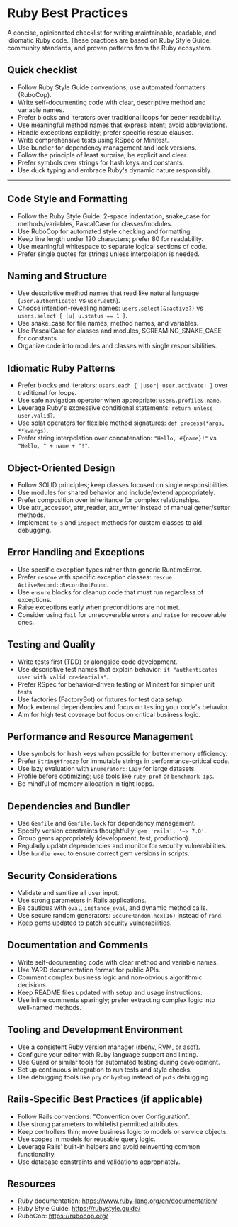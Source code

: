 # Ruby Best Practices

A concise, opinionated checklist for writing maintainable, readable, and idiomatic Ruby code. These practices are based on Ruby Style Guide, community standards, and proven patterns from the Ruby ecosystem.

## Quick checklist

- Follow Ruby Style Guide conventions; use automated formatters (RuboCop).
- Write self-documenting code with clear, descriptive method and variable names.
- Prefer blocks and iterators over traditional loops for better readability.
- Use meaningful method names that express intent; avoid abbreviations.
- Handle exceptions explicitly; prefer specific rescue clauses.
- Write comprehensive tests using RSpec or Minitest.
- Use bundler for dependency management and lock versions.
- Follow the principle of least surprise; be explicit and clear.
- Prefer symbols over strings for hash keys and constants.
- Use duck typing and embrace Ruby's dynamic nature responsibly.

---

## Code Style and Formatting

- Follow the Ruby Style Guide: 2-space indentation, snake_case for methods/variables, PascalCase for classes/modules.
- Use RuboCop for automated style checking and formatting.
- Keep line length under 120 characters; prefer 80 for readability.
- Use meaningful whitespace to separate logical sections of code.
- Prefer single quotes for strings unless interpolation is needed.

## Naming and Structure

- Use descriptive method names that read like natural language (`user.authenticate!` vs `user.auth`).
- Choose intention-revealing names: `users.select(&:active?)` vs `users.select { |u| u.status == 1 }`.
- Use snake_case for file names, method names, and variables.
- Use PascalCase for classes and modules, SCREAMING_SNAKE_CASE for constants.
- Organize code into modules and classes with single responsibilities.

## Idiomatic Ruby Patterns

- Prefer blocks and iterators: `users.each { |user| user.activate! }` over traditional for loops.
- Use safe navigation operator when appropriate: `user&.profile&.name`.
- Leverage Ruby's expressive conditional statements: `return unless user.valid?`.
- Use splat operators for flexible method signatures: `def process(*args, **kwargs)`.
- Prefer string interpolation over concatenation: `"Hello, #{name}!"` vs `"Hello, " + name + "!"`.

## Object-Oriented Design

- Follow SOLID principles; keep classes focused on single responsibilities.
- Use modules for shared behavior and include/extend appropriately.
- Prefer composition over inheritance for complex relationships.
- Use attr_accessor, attr_reader, attr_writer instead of manual getter/setter methods.
- Implement `to_s` and `inspect` methods for custom classes to aid debugging.

## Error Handling and Exceptions

- Use specific exception types rather than generic RuntimeError.
- Prefer `rescue` with specific exception classes: `rescue ActiveRecord::RecordNotFound`.
- Use `ensure` blocks for cleanup code that must run regardless of exceptions.
- Raise exceptions early when preconditions are not met.
- Consider using `fail` for unrecoverable errors and `raise` for recoverable ones.

## Testing and Quality

- Write tests first (TDD) or alongside code development.
- Use descriptive test names that explain behavior: `it "authenticates user with valid credentials"`.
- Prefer RSpec for behavior-driven testing or Minitest for simpler unit tests.
- Use factories (FactoryBot) or fixtures for test data setup.
- Mock external dependencies and focus on testing your code's behavior.
- Aim for high test coverage but focus on critical business logic.

## Performance and Resource Management

- Use symbols for hash keys when possible for better memory efficiency.
- Prefer `String#freeze` for immutable strings in performance-critical code.
- Use lazy evaluation with `Enumerator::Lazy` for large datasets.
- Profile before optimizing; use tools like `ruby-prof` or `benchmark-ips`.
- Be mindful of memory allocation in tight loops.

## Dependencies and Bundler

- Use `Gemfile` and `Gemfile.lock` for dependency management.
- Specify version constraints thoughtfully: `gem 'rails', '~> 7.0'`.
- Group gems appropriately (development, test, production).
- Regularly update dependencies and monitor for security vulnerabilities.
- Use `bundle exec` to ensure correct gem versions in scripts.

## Security Considerations

- Validate and sanitize all user input.
- Use strong parameters in Rails applications.
- Be cautious with `eval`, `instance_eval`, and dynamic method calls.
- Use secure random generators: `SecureRandom.hex(16)` instead of `rand`.
- Keep gems updated to patch security vulnerabilities.

## Documentation and Comments

- Write self-documenting code with clear method and variable names.
- Use YARD documentation format for public APIs.
- Comment complex business logic and non-obvious algorithmic decisions.
- Keep README files updated with setup and usage instructions.
- Use inline comments sparingly; prefer extracting complex logic into well-named methods.

## Tooling and Development Environment

- Use a consistent Ruby version manager (rbenv, RVM, or asdf).
- Configure your editor with Ruby language support and linting.
- Use Guard or similar tools for automated testing during development.
- Set up continuous integration to run tests and style checks.
- Use debugging tools like `pry` or `byebug` instead of `puts` debugging.

## Rails-Specific Best Practices (if applicable)

- Follow Rails conventions: "Convention over Configuration".
- Use strong parameters to whitelist permitted attributes.
- Keep controllers thin; move business logic to models or service objects.
- Use scopes in models for reusable query logic.
- Leverage Rails' built-in helpers and avoid reinventing common functionality.
- Use database constraints and validations appropriately.

## Resources

- Ruby documentation: https://www.ruby-lang.org/en/documentation/
- Ruby Style Guide: https://rubystyle.guide/
- RuboCop: https://rubocop.org/